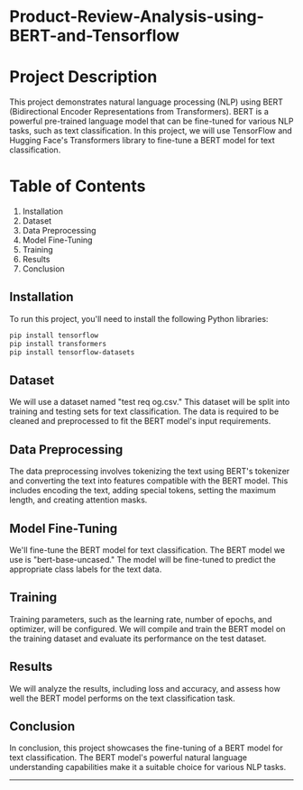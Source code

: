 # Product-Review-Analysis-using-BERT-and-Tensorflow

# Project Description

This project demonstrates natural language processing (NLP) using BERT (Bidirectional Encoder Representations from Transformers). BERT is a powerful pre-trained language model that can be fine-tuned for various NLP tasks, such as text classification. In this project, we will use TensorFlow and Hugging Face's Transformers library to fine-tune a BERT model for text classification.

# Table of Contents
1. Installation
2. Dataset
3. Data Preprocessing
4. Model Fine-Tuning
5. Training
6. Results
7. Conclusion

## Installation

To run this project, you'll need to install the following Python libraries:

```bash
pip install tensorflow
pip install transformers
pip install tensorflow-datasets
```

## Dataset

We will use a dataset named "test req og.csv." This dataset will be split into training and testing sets for text classification. The data is required to be cleaned and preprocessed to fit the BERT model's input requirements.

## Data Preprocessing

The data preprocessing involves tokenizing the text using BERT's tokenizer and converting the text into features compatible with the BERT model. This includes encoding the text, adding special tokens, setting the maximum length, and creating attention masks.

## Model Fine-Tuning

We'll fine-tune the BERT model for text classification. The BERT model we use is "bert-base-uncased." The model will be fine-tuned to predict the appropriate class labels for the text data.

## Training

Training parameters, such as the learning rate, number of epochs, and optimizer, will be configured. We will compile and train the BERT model on the training dataset and evaluate its performance on the test dataset.

## Results

We will analyze the results, including loss and accuracy, and assess how well the BERT model performs on the text classification task.

## Conclusion

In conclusion, this project showcases the fine-tuning of a BERT model for text classification. The BERT model's powerful natural language understanding capabilities make it a suitable choice for various NLP tasks.

---
